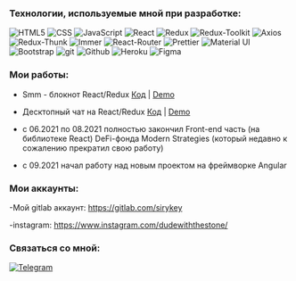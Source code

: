 ### Технологии, используемые мной при разработке:

<p>
  <img alt="HTML5" src="https://img.shields.io/badge/-HTML-yellow?style=for-the-badge&logo=HTML5&logoColor=orange" />
  <img alt="CSS" src="https://img.shields.io/badge/-CSS-blue?style=for-the-badge&logo=HTML5&logoColor=white" />
  <img alt="JavaScript" src="https://img.shields.io/badge/-JavaScript-red?style=for-the-badge&logo=JavaScript&logoColor=white" />
  <img alt="React" src="https://img.shields.io/badge/-React-45b8d8?style=for-the-badge&logo=react&logoColor=white" />
  <img alt="Redux" src="https://img.shields.io/badge/-Redux-430098?style=for-the-badge&logo=redux&logoColor=white" />
  <img alt="Redux-Toolkit" src="https://img.shields.io/badge/-Redux_Toolkit-white?style=for-the-badge&logo=Redux&logoColor=430098" />
  <img alt="Axios" src="https://img.shields.io/badge/-Axios-black?style=for-the-badge&logo=&logoColor=white" />
  <img alt="Redux-Thunk" src="https://img.shields.io/badge/-Redux_Thunk-430098?style=for-the-badge&logo=Redux&logoColor=white" />
  <img alt="Immer" src="https://img.shields.io/badge/-Immer-green?style=for-the-badge" />
  <img alt="React-Router" src="https://img.shields.io/badge/-React_Router-black?style=for-the-badge&logo=react-router&logoColor=orange" />
  <img alt="Prettier" src="https://img.shields.io/badge/-Prettier-grey?style=for-the-badge&logo=Prettier&logoColor=orange" />
  <img alt="Material UI" src="https://img.shields.io/badge/-MaterialUI-blue?style=for-the-badge&logo=materialUI&logoColor=white" />
  <img alt="Bootstrap" src="https://img.shields.io/badge/-Bootstrap-430098?style=for-the-badge&logo=Bootstrap&logoColor=white" />
  <img alt="git" src="https://img.shields.io/badge/-Git-F05032?style=for-the-badge&logo=git&logoColor=white" />
  <img alt="Github" src="https://img.shields.io/badge/-Github-black?style=for-the-badge&logo=github&logoColor=white" />
  <img alt="Heroku" src="https://img.shields.io/badge/-Heroku-764ABC?style=for-the-badge&logo=heroku&logoColor=white" />
  <img alt="Figma" src="https://img.shields.io/badge/-Figma-rgb(242, 78, 30)?style=for-the-badge&logo=figma&logoColor=white" />
</p>

### Мои работы:

- Smm - блокнот React/Redux [Код](https://github.com/sirykey/SMM-agency) | [Demo](http://aqueous-hamlet-92956.herokuapp.com/)

- Десктопный чат на React/Redux [Код](https://github.com/sirykey/chat-react) | [Demo](https://app-messeger.herokuapp.com/)
- c 06.2021 по 08.2021 полностью закончил Front-end часть (на библиотеке React) DeFi-фонда Modern Strategies (который недавно к сожалению прекратил свою работу)
- с 09.2021 начал работу над новым проектом на фреймворке Angular 

### Мои аккаунты: 
-Мой gitlab аккаунт: https://gitlab.com/sirykey

-instagram: https://www.instagram.com/dudewiththestone/

### Связаться со мной:
[![Telegram](https://img.shields.io/badge/Telegram-red?style=social&logo=telegram)](https://teleg.run/sirikey)

